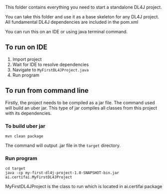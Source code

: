 This folder contains everything you need to start a standalone DL4J project.

You can take this folder and use it as a base skeleton for any DL4J project. All fundamental DL4J dependencies are included in the pom.xml

You can run this on an IDE or using java terminal command.

## To run on IDE
1. Import project
2. Wait for IDE to resolve dependencies
3. Navigate to ```MyFirstDL4JProject.java``` 
4. Run program

## To run from command line
Firstly, the project needs to be compiled as a jar file. The command used will build an uber jar. This type of jar compiles all classes from this project with its dependencies.

### To build uber jar  
```
mvn clean package
```
The command will output .jar file in the ```target``` directory.

### Run program
```
cd target
java -cp my-first-dl4j-project-1.0-SNAPSHOT-bin.jar ai.certifai.MyFirstDL4JProject
```
MyFirstDL4JProject is the class to run which is located in ai.certifai package